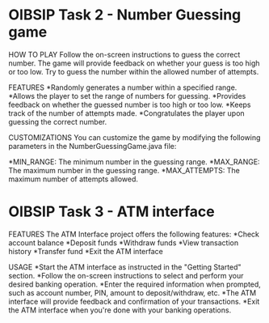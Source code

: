 # OIBSIP Task 2 - Number Guessing game
HOW TO PLAY
Follow the on-screen instructions to guess the correct number. The game will provide feedback on whether your guess is too high or too low. Try to guess the number within the allowed number of attempts.

FEATURES
*Randomly generates a number within a specified range.
*Allows the player to set the range of numbers for guessing.
*Provides feedback on whether the guessed number is too high or too low.
*Keeps track of the number of attempts made.
*Congratulates the player upon guessing the correct number.

CUSTOMIZATIONS
You can customize the game by modifying the following parameters in the NumberGuessingGame.java file:

*MIN_RANGE: The minimum number in the guessing range.
*MAX_RANGE: The maximum number in the guessing range.
*MAX_ATTEMPTS: The maximum number of attempts allowed.

# OIBSIP Task 3 - ATM interface

FEATURES
The ATM Interface project offers the following features:
*Check account balance
*Deposit funds
*Withdraw funds
*View transaction history
*Transfer fund
*Exit the ATM interface

USAGE
*Start the ATM interface as instructed in the "Getting Started" section.
*Follow the on-screen instructions to select and perform your desired banking operation.
*Enter the required information when prompted, such as account number, PIN, amount to deposit/withdraw, etc.
*The ATM interface will provide feedback and confirmation of your transactions.
*Exit the ATM interface when you're done with your banking operations.
